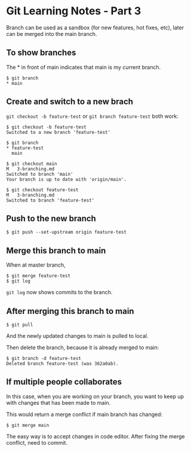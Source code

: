 # Git Learning Notes - Part 3

Branch can be used as a sandbox (for new features, hot fixes, etc), later can be merged into the main branch. 

## To show branches

The \* in front of main indicates that main is my current branch. 

```console
$ git branch
* main
```

## Create and switch to a new brach

`git checkout -b feature-test` or `git branch feature-test` both work:

```console
$ git checkout -b feature-test
Switched to a new branch 'feature-test'

$ git branch
* feature-test
  main
  
$ git checkout main
M	3-branching.md
Switched to branch 'main'
Your branch is up to date with 'origin/main'.

$ git checkout feature-test
M	3-branching.md
Switched to branch 'feature-test'
```

## Push to the new branch

```console
$ git push --set-upstream origin feature-test
```

## Merge this branch to main

When at master branch, 

```console 
$ git merge feature-test
$ git log
```

`git log` now shows commits to the branch. 

## After merging this branch to main

```console
$ git pull
```
And the newly updated changes to main is pulled to local. 

Then delete the branch, because it is already merged to main:

```console
$ git branch -d feature-test
Deleted branch feature-test (was 362a0ab).
```

## If multiple people collaborates

In this case, when you are working on your branch, you want to keep up with changes that has been made to main. 

This would return a merge conflict if main branch has changed: 

```console
$ git merge main
```

The easy way is to accept changes in code editor. After fixing the merge conflict, need to commit. 





